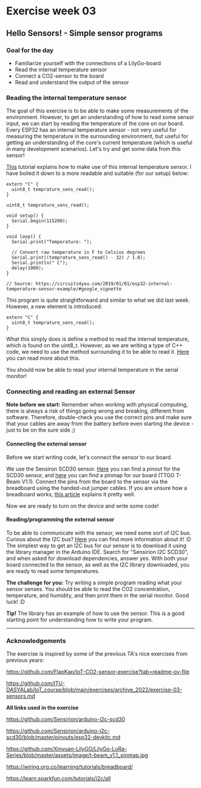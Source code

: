 # Exercise week 03
## Hello Sensors! - Simple sensor programs

### Goal for the day

  * Familiarize yourself with the connections of a LilyGo-board
  * Read the internal temperature sensor
  * Connect a CO2-sensor to the board
  * Read and understand the output of the sensor

### Reading the internal temperature sensor

The goal of this exercise is to be able to make some measurements of the environment. However, to get an understanding of how to read some sensor input, we can start by reading the temperature of the core on our board. Every ESP32 has an internal temperature sensor - not very useful for measuring the temperature in the surrounding environment, but useful for getting an understanding of the core's current temperature (which is useful in many development scenarios). Let's try and get some data from this sensor!

[This](https://circuits4you.com/2019/01/01/esp32-internal-temperature-sensor-example/#google_vignette) tutorial explains how to make use of this internal temperature sensor. I have boiled it down to a more readable and suitable (for our setup) below:

    extern "C" {
      uint8_t temprature_sens_read();
    }

    uint8_t temprature_sens_read();

    void setup() {
      Serial.begin(115200);
    }

    void loop() {
      Serial.print("Temperature: ");
    
      // Convert raw temperature in F to Celsius degrees
      Serial.print((temprature_sens_read() - 32) / 1.8);
      Serial.println(" C");
      delay(1000);
    }

    // Source: https://circuits4you.com/2019/01/01/esp32-internal-temperature-sensor-example/#google_vignette

This program is quite straightforward and similar to what we did last week. However, a new element is introduced:

    extern "C" {
      uint8_t temprature_sens_read();
    }

What this simply does is define a method to read the internal temperature, which is found on the uint8_t. However, as we are writing a type of C++ code, we need to use the method surrounding it to be able to read it. [Here](https://techexplorations.com/guides/arduino/programming/_t-in-uint8_t/) you can read more about this.

You should now be able to read your internal temperature in the serial monitor!

### Connecting and reading an external Sensor

**Note before we start:** Remember when working with physical computing, there is always a risk of things going wrong and breaking, different from software.
Therefore, double-check you use the correct pins and make sure that your cables are away from the battery before even starting the device - just to be on the sure side ;)

#### Connecting the external sensor

Before we start writing code, let's connect the sensor to our board.

We use the Sensiron SCD30 sensor.
[Here](https://github.com/Sensirion/arduino-i2c-scd30/blob/master/pinouts/esp32-devkitc.md) you can find a pinout for the SCD30 sensor, and [here](https://github.com/Xinyuan-LilyGO/LilyGo-LoRa-Series/blob/master/assets/image/t-beam_v1.1_pinmap.jpg) you can find a pinmap for our board (TTGO T-Beam V1.1). Connect the pins from the board to the sensor via the breadboard using the handed-out jumper cables.
If you are unsure how a breadboard works, [this article](https://wiring.org.co/learning/tutorials/breadboard/) explains it pretty well.

Now we are ready to turn on the device and write some code!

#### Reading/programming the external sensor

To be able to communicate with the sensor, we need some sort of I2C bus. Curious about the I2C bus? [Here](https://learn.sparkfun.com/tutorials/i2c/all) you can find more information about it! :D
The simplest way to get an I2C bus for our sensor is to download it using the library manager in the Arduino IDE.
Search for "Sensirion I2C SCD30", and when asked for download dependencies, answer yes.
With both your board connected to the sensor, as well as the I2C library downloaded, you are ready to read some temperatures.

**The challenge for you:** Try writing a simple program reading what your sensor senses. You should be able to read the CO2 concentration, temperature, and humidity, and then print them in the serial monitor. Good luck! :D 

**Tip!** The library has an example of how to use the sensor. This is a good starting point for understanding how to write your program.



---

### Acknowledgements

The exercise is inspired by some of the previous TA's nice exercises from previous years:

https://github.com/FlapKap/IoT-CO2-sensor-exercise?tab=readme-ov-file

https://github.com/ITU-DASYALab/IoT_course/blob/main/exercises/archive_2022/exercise-03-sensors.md


**All links used in the exercise**

https://github.com/Sensirion/arduino-i2c-scd30

https://github.com/Sensirion/arduino-i2c-scd30/blob/master/pinouts/esp32-devkitc.md

https://github.com/Xinyuan-LilyGO/LilyGo-LoRa-Series/blob/master/assets/image/t-beam_v1.1_pinmap.jpg

https://wiring.org.co/learning/tutorials/breadboard/

https://learn.sparkfun.com/tutorials/i2c/all
